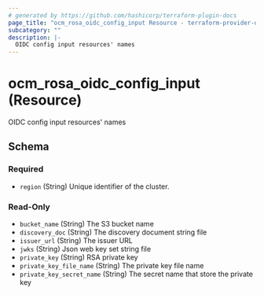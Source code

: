 ```yaml
---
# generated by https://github.com/hashicorp/terraform-plugin-docs
page_title: "ocm_rosa_oidc_config_input Resource - terraform-provider-ocm"
subcategory: ""
description: |-
  OIDC config input resources' names
---
```


# ocm_rosa_oidc_config_input (Resource)

OIDC config input resources' names



<!-- schema generated by tfplugindocs -->
## Schema

### Required

- `region` (String) Unique identifier of the cluster.

### Read-Only

- `bucket_name` (String) The S3 bucket name
- `discovery_doc` (String) The discovery document string file
- `issuer_url` (String) The issuer URL
- `jwks` (String) Json web key set string file
- `private_key` (String) RSA private key
- `private_key_file_name` (String) The private key file name
- `private_key_secret_name` (String) The secret name that store the private key


